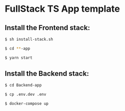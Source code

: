 # FullStack TS App template

## Install the Frontend stack:

```bash
$ sh install-stack.sh 
```
```bash
$ cd **-app
```
```bash
$ yarn start
```

## Install the Backend stack:

```bash
$ cd Backend-app
```
```bash
$ cp .env.dev .env
```
```bash
$ docker-compose up
```